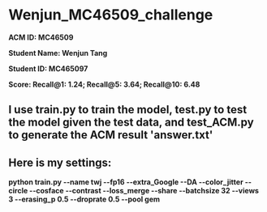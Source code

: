 # Wenjun_MC46509_challenge

**ACM ID: MC46509**

**Student Name: Wenjun Tang**

**Student ID: MC465097**

**Score: Recall@1: 1.24; Recall@5: 3.64; Recall@10: 6.48**

## I use train.py to train the model, test.py to test the model given the test data, and test_ACM.py to generate the ACM result 'answer.txt'

## Here is my settings:

**python train.py --name twj --fp16 --extra_Google --DA --color_jitter --circle --cosface --contrast --loss_merge --share --batchsize 32 --views 3 --erasing_p 0.5 --droprate 0.5 --pool gem**
